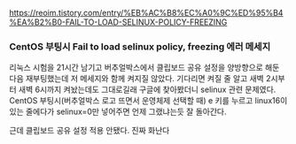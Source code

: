https://reoim.tistory.com/entry/%EB%AC%B8%EC%A0%9C%ED%95%B4%EA%B2%B0-FAIL-TO-LOAD-SELINUX-POLICY-FREEZING
### CentOS 부팅시 Fail to load selinux policy, freezing 에러 메세지
리눅스 시험을 21시간 남기고 버추얼박스에서 클립보드 공유 설정을 양방향으로 해둔 다음 재부팅했는데 저 메세지와 함께 켜지질 않았다.
기다리면 켜질 줄 알고 새벽 2시부터 새벽 6시까지 켜놨는데도 그대로길래 구글에 찾아봤더니 selinux 관련 문제였다.
CentOS 부팅시(버추얼박스 로고 뜨면서 운영체제 선택할 때) e 키를 누르고 linux16이 있는 줄에다가 selinux=0만 넣어주면 언제 그랬냐는듯 잘 돌아간다.

근데 클립보드 공유 설정 적용 안됐다. 진짜 화난다
